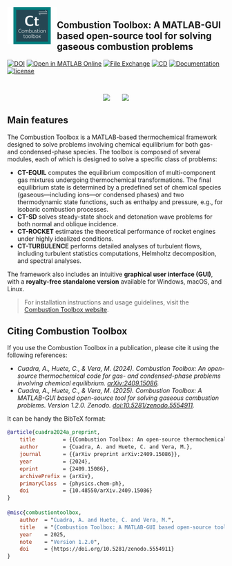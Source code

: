 <img alt="Combustion Toolbox" align="left" href="https://combustion-toolbox-website.readthedocs.io" style="border-width:0" src="https://github.com/CombustionToolbox/combustion_toolbox/blob/master/gui/assets/logo_CT_noversion_matlab.png" width="115"/>

## Combustion Toolbox: A MATLAB-GUI based open-source tool for solving gaseous combustion problems

[![DOI](https://zenodo.org/badge/DOI/10.5281/zenodo.5554911.svg)](https://doi.org/10.5281/zenodo.5554911)
[![Open in MATLAB Online](https://www.mathworks.com/images/responsive/global/open-in-matlab-online.svg)](https://matlab.mathworks.com/open/github/v1?repo=CombustionToolbox/combustion_toolbox&file=CONTENTS.m)
[![File Exchange](https://www.mathworks.com/matlabcentral/images/matlab-file-exchange.svg)](https://es.mathworks.com/matlabcentral/fileexchange/101088-combustion-toolbox)
[![CD](https://github.com/CombustionToolbox/combustion_toolbox/actions/workflows/CD.yml/badge.svg)](https://github.com/CombustionToolbox/combustion_toolbox/actions/workflows/CD.yml)
[![Documentation](https://readthedocs.org/projects/combustion-toolbox-website/badge/?version=latest)](https://combustion-toolbox-website.readthedocs.io/en/latest/?badge=latest)
[![license](https://img.shields.io/github/license/CombustionToolbox/combustion_toolbox)](https://www.gnu.org/licenses/gpl-3.0.html)

<br>

<p align=center>
    <img src="https://github.com/CombustionToolbox/combustion_toolbox_website/blob/main/docs/source/_static/gif/example_det_overdriven_gui.gif" width="345">
    &nbsp;&nbsp;&nbsp;&nbsp;&nbsp;
    <img src="https://github.com/CombustionToolbox/combustion_toolbox_website/blob/main/docs/source/_static/gif/example_det_overdriven.gif" width="360">
</p>

## Main features

The Combustion Toolbox is a MATLAB-based thermochemical framework designed to solve problems involving chemical equilibrium for both gas- and condensed-phase species. The toolbox is composed of several modules, each of which is designed to solve a specific class of problems:

- **CT-EQUIL** computes the equilibrium composition of multi-component gas mixtures undergoing thermochemical transformations. The final equilibrium state is determined by a predefined set of chemical species (gaseous—including ions—or condensed phases) and two thermodynamic state functions, such as enthalpy and pressure, e.g., for isobaric combustion processes.
- **CT-SD** solves steady-state shock and detonation wave problems for both normal and oblique incidence.  
- **CT-ROCKET** estimates the theoretical performance of rocket engines under highly idealized conditions.
- **CT-TURBULENCE** performs detailed analyses of turbulent flows, including turbulent statistics computations, Helmholtz decomposition, and spectral analyses.

The framework also includes an intuitive **graphical user interface (GUI)**, with a **royalty-free standalone version** available for Windows, macOS, and Linux.

> For installation instructions and usage guidelines, visit the [Combustion Toolbox website](https://combustion-toolbox-website.readthedocs.io).


## Citing Combustion Toolbox

If you use the Combustion Toolbox in a publication, please cite it using the following references:

* *Cuadra, A., Huete, C., & Vera, M. (2024). Combustion Toolbox: An open-source thermochemical code for gas- and condensed-phase problems involving chemical equilibrium. [arXiv:2409.15086](https://doi.org/10.48550/arXiv.2409.15086).*
* *Cuadra, A., Huete, C., & Vera, M. (2025). Combustion Toolbox: A MATLAB-GUI based open-source tool for solving gaseous combustion problems. Version 1.2.0. Zenodo. [doi:10.5281/zenodo.5554911](https://doi.org/10.5281/zenodo.5554911).*

It can be handy the BibTeX format:

```bibtex
@article{cuadra2024a_preprint,
    title         = {{Combustion Toolbox: An open-source thermochemical code for gas- and condensed-phase problems involving chemical equilibrium}},
    author        = {Cuadra, A. and Huete, C. and Vera, M.},
    journal       = {{arXiv preprint arXiv:2409.15086}},
    year          = {2024},
    eprint        = {2409.15086},
    archivePrefix = {arXiv},
    primaryClass  = {physics.chem-ph},
    doi           = {10.48550/arXiv.2409.15086}
}

@misc{combustiontoolbox,
    author  = "Cuadra, A. and Huete, C. and Vera, M.",
    title   = "{Combustion Toolbox: A MATLAB-GUI based open-source tool for solving gaseous combustion problems}",
    year    = 2025,
    note    = "Version 1.2.0",
    doi     = {https://doi.org/10.5281/zenodo.5554911}
}
```
